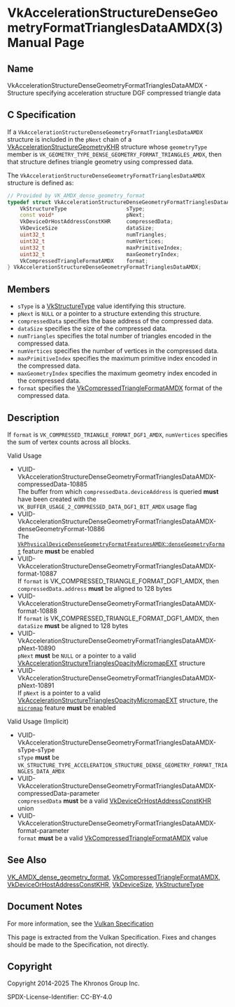 # VkAccelerationStructureDenseGeometryFormatTrianglesDataAMDX(3) Manual Page

## Name

VkAccelerationStructureDenseGeometryFormatTrianglesDataAMDX - Structure specifying acceleration structure DGF compressed triangle data



## [](#_c_specification)C Specification

If a `VkAccelerationStructureDenseGeometryFormatTrianglesDataAMDX` structure is included in the `pNext` chain of a [VkAccelerationStructureGeometryKHR](https://registry.khronos.org/vulkan/specs/latest/man/html/VkAccelerationStructureGeometryKHR.html) structure whose `geometryType` member is `VK_GEOMETRY_TYPE_DENSE_GEOMETRY_FORMAT_TRIANGLES_AMDX`, then that structure defines triangle geometry using compressed data.

The `VkAccelerationStructureDenseGeometryFormatTrianglesDataAMDX` structure is defined as:

```c++
// Provided by VK_AMDX_dense_geometry_format
typedef struct VkAccelerationStructureDenseGeometryFormatTrianglesDataAMDX {
    VkStructureType                   sType;
    const void*                       pNext;
    VkDeviceOrHostAddressConstKHR     compressedData;
    VkDeviceSize                      dataSize;
    uint32_t                          numTriangles;
    uint32_t                          numVertices;
    uint32_t                          maxPrimitiveIndex;
    uint32_t                          maxGeometryIndex;
    VkCompressedTriangleFormatAMDX    format;
} VkAccelerationStructureDenseGeometryFormatTrianglesDataAMDX;
```

## [](#_members)Members

- `sType` is a [VkStructureType](https://registry.khronos.org/vulkan/specs/latest/man/html/VkStructureType.html) value identifying this structure.
- `pNext` is `NULL` or a pointer to a structure extending this structure.
- `compressedData` specifies the base address of the compressed data.
- `dataSize` specifies the size of the compressed data.
- `numTriangles` specifies the total number of triangles encoded in the compressed data.
- `numVertices` specifies the number of vertices in the compressed data.
- `maxPrimitiveIndex` specifies the maximum primitive index encoded in the compressed data.
- `maxGeometryIndex` specifies the maximum geometry index encoded in the compressed data.
- `format` specifies the [VkCompressedTriangleFormatAMDX](https://registry.khronos.org/vulkan/specs/latest/man/html/VkCompressedTriangleFormatAMDX.html) format of the compressed data.

## [](#_description)Description

If `format` is `VK_COMPRESSED_TRIANGLE_FORMAT_DGF1_AMDX`, `numVertices` specifies the sum of vertex counts across all blocks.

Valid Usage

- [](#VUID-VkAccelerationStructureDenseGeometryFormatTrianglesDataAMDX-compressedData-10885)VUID-VkAccelerationStructureDenseGeometryFormatTrianglesDataAMDX-compressedData-10885  
  The buffer from which `compressedData.deviceAddress` is queried **must** have been created with the `VK_BUFFER_USAGE_2_COMPRESSED_DATA_DGF1_BIT_AMDX` usage flag
- [](#VUID-VkAccelerationStructureDenseGeometryFormatTrianglesDataAMDX-denseGeometryFormat-10886)VUID-VkAccelerationStructureDenseGeometryFormatTrianglesDataAMDX-denseGeometryFormat-10886  
  The [`VkPhysicalDeviceDenseGeometryFormatFeaturesAMDX`::`denseGeometryFormat`](https://registry.khronos.org/vulkan/specs/latest/html/vkspec.html#features-denseGeometryFormat) feature **must** be enabled
- [](#VUID-VkAccelerationStructureDenseGeometryFormatTrianglesDataAMDX-format-10887)VUID-VkAccelerationStructureDenseGeometryFormatTrianglesDataAMDX-format-10887  
  If `format` is VK\_COMPRESSED\_TRIANGLE\_FORMAT\_DGF1\_AMDX, then `compressedData.address` **must** be aligned to 128 bytes
- [](#VUID-VkAccelerationStructureDenseGeometryFormatTrianglesDataAMDX-format-10888)VUID-VkAccelerationStructureDenseGeometryFormatTrianglesDataAMDX-format-10888  
  If `format` is VK\_COMPRESSED\_TRIANGLE\_FORMAT\_DGF1\_AMDX, then `dataSize` **must** be aligned to 128 bytes
- [](#VUID-VkAccelerationStructureDenseGeometryFormatTrianglesDataAMDX-pNext-10890)VUID-VkAccelerationStructureDenseGeometryFormatTrianglesDataAMDX-pNext-10890  
  `pNext` **must** be `NULL` or a pointer to a valid [VkAccelerationStructureTrianglesOpacityMicromapEXT](https://registry.khronos.org/vulkan/specs/latest/man/html/VkAccelerationStructureTrianglesOpacityMicromapEXT.html) structure
- [](#VUID-VkAccelerationStructureDenseGeometryFormatTrianglesDataAMDX-pNext-10891)VUID-VkAccelerationStructureDenseGeometryFormatTrianglesDataAMDX-pNext-10891  
  If `pNext` is a pointer to a valid [VkAccelerationStructureTrianglesOpacityMicromapEXT](https://registry.khronos.org/vulkan/specs/latest/man/html/VkAccelerationStructureTrianglesOpacityMicromapEXT.html) structure, the [`micromap`](https://registry.khronos.org/vulkan/specs/latest/html/vkspec.html#features-micromap) feature **must** be enabled

Valid Usage (Implicit)

- [](#VUID-VkAccelerationStructureDenseGeometryFormatTrianglesDataAMDX-sType-sType)VUID-VkAccelerationStructureDenseGeometryFormatTrianglesDataAMDX-sType-sType  
  `sType` **must** be `VK_STRUCTURE_TYPE_ACCELERATION_STRUCTURE_DENSE_GEOMETRY_FORMAT_TRIANGLES_DATA_AMDX`
- [](#VUID-VkAccelerationStructureDenseGeometryFormatTrianglesDataAMDX-compressedData-parameter)VUID-VkAccelerationStructureDenseGeometryFormatTrianglesDataAMDX-compressedData-parameter  
  `compressedData` **must** be a valid [VkDeviceOrHostAddressConstKHR](https://registry.khronos.org/vulkan/specs/latest/man/html/VkDeviceOrHostAddressConstKHR.html) union
- [](#VUID-VkAccelerationStructureDenseGeometryFormatTrianglesDataAMDX-format-parameter)VUID-VkAccelerationStructureDenseGeometryFormatTrianglesDataAMDX-format-parameter  
  `format` **must** be a valid [VkCompressedTriangleFormatAMDX](https://registry.khronos.org/vulkan/specs/latest/man/html/VkCompressedTriangleFormatAMDX.html) value

## [](#_see_also)See Also

[VK\_AMDX\_dense\_geometry\_format](https://registry.khronos.org/vulkan/specs/latest/man/html/VK_AMDX_dense_geometry_format.html), [VkCompressedTriangleFormatAMDX](https://registry.khronos.org/vulkan/specs/latest/man/html/VkCompressedTriangleFormatAMDX.html), [VkDeviceOrHostAddressConstKHR](https://registry.khronos.org/vulkan/specs/latest/man/html/VkDeviceOrHostAddressConstKHR.html), [VkDeviceSize](https://registry.khronos.org/vulkan/specs/latest/man/html/VkDeviceSize.html), [VkStructureType](https://registry.khronos.org/vulkan/specs/latest/man/html/VkStructureType.html)

## [](#_document_notes)Document Notes

For more information, see the [Vulkan Specification](https://registry.khronos.org/vulkan/specs/latest/html/vkspec.html#VkAccelerationStructureDenseGeometryFormatTrianglesDataAMDX)

This page is extracted from the Vulkan Specification. Fixes and changes should be made to the Specification, not directly.

## [](#_copyright)Copyright

Copyright 2014-2025 The Khronos Group Inc.

SPDX-License-Identifier: CC-BY-4.0